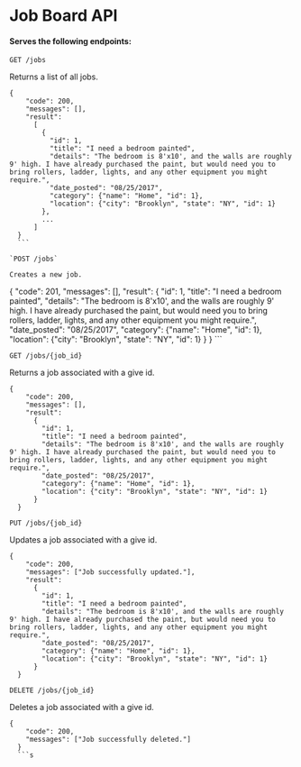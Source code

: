 # Job Board API

#### Serves the following endpoints:

`GET /jobs`

Returns a list of all jobs.

  ```
  {
      "code": 200,
      "messages": [],
      "result":
        [
          {
            "id": 1,
            "title": "I need a bedroom painted",
            "details": "The bedroom is 8'x10', and the walls are roughly 9' high. I have already purchased the paint, but would need you to bring rollers, ladder, lights, and any other equipment you might require.",
            "date_posted": "08/25/2017",
            "category": {"name": "Home", "id": 1},
            "location": {"city": "Brooklyn", "state": "NY", "id": 1}
          },
          ...
        ]
    }
    ```

`POST /jobs`

Creates a new job.

  ```
  {
      "code": 201,
      "messages": [],
      "result":
        {
          "id": 1,
          "title": "I need a bedroom painted",
          "details": "The bedroom is 8'x10', and the walls are roughly 9' high. I have already purchased the paint, but would need you to bring rollers, ladder, lights, and any other equipment you might require.",
          "date_posted": "08/25/2017",
          "category": {"name": "Home", "id": 1},
          "location": {"city": "Brooklyn", "state": "NY", "id": 1}
        }
    }
    ```

`GET /jobs/{job_id}`

Returns a job associated with a give id.

```
{
    "code": 200,
    "messages": [],
    "result":
      {
        "id": 1,
        "title": "I need a bedroom painted",
        "details": "The bedroom is 8'x10', and the walls are roughly 9' high. I have already purchased the paint, but would need you to bring rollers, ladder, lights, and any other equipment you might require.",
        "date_posted": "08/25/2017",
        "category": {"name": "Home", "id": 1},
        "location": {"city": "Brooklyn", "state": "NY", "id": 1}
      }
  }
  ```

`PUT /jobs/{job_id}`

Updates a job associated with a give id.

```
{
    "code": 200,
    "messages": ["Job successfully updated."],
    "result":
      {
        "id": 1,
        "title": "I need a bedroom painted",
        "details": "The bedroom is 8'x10', and the walls are roughly 9' high. I have already purchased the paint, but would need you to bring rollers, ladder, lights, and any other equipment you might require.",
        "date_posted": "08/25/2017",
        "category": {"name": "Home", "id": 1},
        "location": {"city": "Brooklyn", "state": "NY", "id": 1}
      }
  }
  ```

`DELETE /jobs/{job_id}`

Deletes a job associated with a give id.

```
{
    "code": 200,
    "messages": ["Job successfully deleted."]
  }
  ```s
